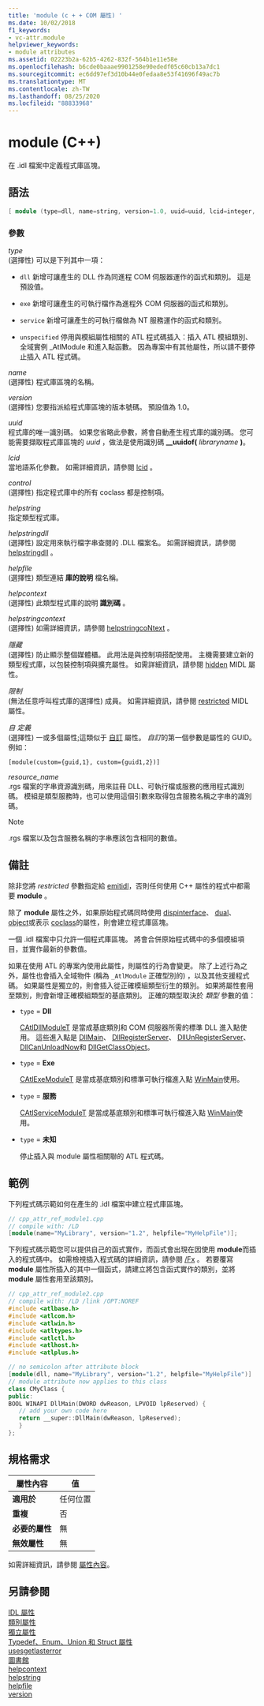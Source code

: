 ```yaml
---
title: 'module (c + + COM 屬性) '
ms.date: 10/02/2018
f1_keywords:
- vc-attr.module
helpviewer_keywords:
- module attributes
ms.assetid: 02223b2a-62b5-4262-832f-564b1e11e58e
ms.openlocfilehash: b6cde0baaae9901258e90ededf05c60cb13a7dc1
ms.sourcegitcommit: ec6dd97ef3d10b44e0fedaa8e53f41696f49ac7b
ms.translationtype: MT
ms.contentlocale: zh-TW
ms.lasthandoff: 08/25/2020
ms.locfileid: "88833968"
---
```

# <a name="module-c"></a>module (C++)

在 .idl 檔案中定義程式庫區塊。

## <a name="syntax"></a>語法

```cpp
[ module (type=dll, name=string, version=1.0, uuid=uuid, lcid=integer, control=boolean, helpstring=string, helpstringdll=string, helpfile=string, helpcontext=integer, helpstringcontext=integer, hidden=boolean, restricted=boolean, custom=string, resource_name=string,) ];
```

### <a name="parameters"></a>參數

*type*<br/>
 (選擇性) 可以是下列其中一項：

- `dll` 新增可讓產生的 DLL 作為同進程 COM 伺服器運作的函式和類別。 這是預設值。

- `exe` 新增可讓產生的可執行檔作為進程外 COM 伺服器的函式和類別。

- `service` 新增可讓產生的可執行檔做為 NT 服務運作的函式和類別。

- `unspecified` 停用與模組屬性相關的 ATL 程式碼插入：插入 ATL 模組類別、全域實例 _AtlModule 和進入點函數。 因為專案中有其他屬性，所以請不要停止插入 ATL 程式碼。

*name*<br/>
 (選擇性) 程式庫區塊的名稱。

*version*<br/>
 (選擇性) 您要指派給程式庫區塊的版本號碼。 預設值為 1.0。

*uuid*<br/>
程式庫的唯一識別碼。 如果您省略此參數，將會自動產生程式庫的識別碼。 您可能需要擷取程式庫區塊的 *uuid* ，做法是使用識別碼 **__uuidof(** *libraryname* **)**。

*lcid*<br/>
當地語系化參數。 如需詳細資訊，請參閱 [lcid](/windows/win32/Midl/lcid) 。

*control*<br/>
 (選擇性) 指定程式庫中的所有 coclass 都是控制項。

*helpstring*<br/>
指定類型程式庫。

*helpstringdll*<br/>
 (選擇性) 設定用來執行檔字串查閱的 .DLL 檔案名。 如需詳細資訊，請參閱 [helpstringdll](/windows/win32/Midl/helpstringdll) 。

*helpfile*<br/>
 (選擇性) 類型連結 **庫的說明** 檔名稱。

*helpcontext*<br/>
 (選擇性) 此類型程式庫的說明 **識別碼** 。

*helpstringcontext*<br/>
 (選擇性) 如需詳細資訊，請參閱 [helpstringcoNtext](helpstringcontext.md) 。

*隱藏*<br/>
 (選擇性) 防止顯示整個媒體櫃。 此用法是與控制項搭配使用。 主機需要建立新的類型程式庫，以包裝控制項與擴充屬性。 如需詳細資訊，請參閱 [hidden](/windows/win32/Midl/hidden) MIDL 屬性。

*限制*<br/>
 (無法任意呼叫程式庫的選擇性) 成員。 如需詳細資訊，請參閱 [restricted](/windows/win32/Midl/restricted) MIDL 屬性。

*自 定義*<br/>
 (選擇性) 一或多個屬性;這類似于 [自訂](custom-cpp.md) 屬性。 *自訂*的第一個參數是屬性的 GUID。 例如：

```
[module(custom={guid,1}, custom={guid1,2})]
```

*resource_name*<br/>
.rgs 檔案的字串資源識別碼，用來註冊 DLL、可執行檔或服務的應用程式識別碼。 模組是類型服務時，也可以使用這個引數來取得包含服務名稱之字串的識別碼。

> [!NOTE]
> .rgs 檔案以及包含服務名稱的字串應該包含相同的數值。

## <a name="remarks"></a>備註

除非您將 *restricted* 參數指定給 [emitidl](emitidl.md)，否則任何使用 C++ 屬性的程式中都需要 **module** 。

除了 **module** 屬性之外，如果原始程式碼同時使用 [dispinterface](dispinterface.md)、 [dual](dual.md)、 [object](object-cpp.md)或表示 [coclass](coclass.md)的屬性，則會建立程式庫區塊。

一個 .idl 檔案中只允許一個程式庫區塊。 將會合併原始程式碼中的多個模組項目，並實作最新的參數值。

如果在使用 ATL 的專案內使用此屬性，則屬性的行為會變更。 除了上述行為之外，屬性也會插入全域物件 (稱為 `_AtlModule` 正確型別的) ，以及其他支援程式碼。 如果屬性是獨立的，則會插入從正確模組類型衍生的類別。 如果將屬性套用至類別，則會新增正確模組類型的基底類別。 正確的類型取決於 *類型* 參數的值：

- `type` = **Dll**

   [CAtlDllModuleT](../../atl/reference/catldllmodulet-class.md) 是當成基底類別和 COM 伺服器所需的標準 DLL 進入點使用。 這些進入點是 [DllMain](/windows/win32/Dlls/dllmain)、 [DllRegisterServer](/windows/win32/api/olectl/nf-olectl-dllregisterserver)、 [DllUnRegisterServer](/windows/win32/api/olectl/nf-olectl-dllunregisterserver)、 [DllCanUnloadNow](/windows/win32/api/combaseapi/nf-combaseapi-dllcanunloadnow)和 [DllGetClassObject](/windows/win32/api/combaseapi/nf-combaseapi-dllgetclassobject)。

- `type` = **Exe**

   [CAtlExeModuleT](../../atl/reference/catlexemodulet-class.md) 是當成基底類別和標準可執行檔進入點 [WinMain](/windows/win32/api/winbase/nf-winbase-winmain)使用。

- `type` = **服務**

   [CAtlServiceModuleT](../../atl/reference/catlservicemodulet-class.md) 是當成基底類別和標準可執行檔進入點 [WinMain](/windows/win32/api/winbase/nf-winbase-winmain)使用。

- `type` = **未知**

   停止插入與 module 屬性相關聯的 ATL 程式碼。

## <a name="example"></a>範例

下列程式碼示範如何在產生的 .idl 檔案中建立程式庫區塊。

```cpp
// cpp_attr_ref_module1.cpp
// compile with: /LD
[module(name="MyLibrary", version="1.2", helpfile="MyHelpFile")];
```

下列程式碼示範您可以提供自己的函式實作，而函式會出現在因使用 **module**而插入的程式碼中。 如需檢視插入程式碼的詳細資訊，請參閱 [/Fx](../../build/reference/fx-merge-injected-code.md) 。 若要覆寫 **module** 屬性所插入的其中一個函式，請建立將包含函式實作的類別，並將 **module** 屬性套用至該類別。

```cpp
// cpp_attr_ref_module2.cpp
// compile with: /LD /link /OPT:NOREF
#include <atlbase.h>
#include <atlcom.h>
#include <atlwin.h>
#include <atltypes.h>
#include <atlctl.h>
#include <atlhost.h>
#include <atlplus.h>

// no semicolon after attribute block
[module(dll, name="MyLibrary", version="1.2", helpfile="MyHelpFile")]
// module attribute now applies to this class
class CMyClass {
public:
BOOL WINAPI DllMain(DWORD dwReason, LPVOID lpReserved) {
   // add your own code here
   return __super::DllMain(dwReason, lpReserved);
   }
};
```

## <a name="requirements"></a>規格需求

| 屬性內容 | 值 |
|-|-|
|**適用於**|任何位置|
|**重複**|否|
|**必要的屬性**|無|
|**無效屬性**|無|

如需詳細資訊，請參閱 [屬性內容](cpp-attributes-com-net.md#contexts)。

## <a name="see-also"></a>另請參閱

[IDL 屬性](idl-attributes.md)<br/>
[類別屬性](class-attributes.md)<br/>
[獨立屬性](stand-alone-attributes.md)<br/>
[Typedef、Enum、Union 和 Struct 屬性](typedef-enum-union-and-struct-attributes.md)<br/>
[usesgetlasterror](usesgetlasterror.md)<br/>
[圖書館](/windows/win32/Midl/library)<br/>
[helpcontext](helpcontext.md)<br/>
[helpstring](helpstring.md)<br/>
[helpfile](helpfile.md)<br/>
[version](version-cpp.md)
